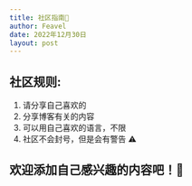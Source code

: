 ```yaml
---
title: 社区指南🧭
author: Feavel
date: 2022年12月30日
layout: post
---
```


## 社区规则:

1. 请分享自己喜欢的
2. 分享博客有关的内容
3. 可以用自己喜欢的语言，不限
4. 社区不会封号，但是会有警告 ⚠️

## 欢迎添加自己感兴趣的内容吧！🎉
